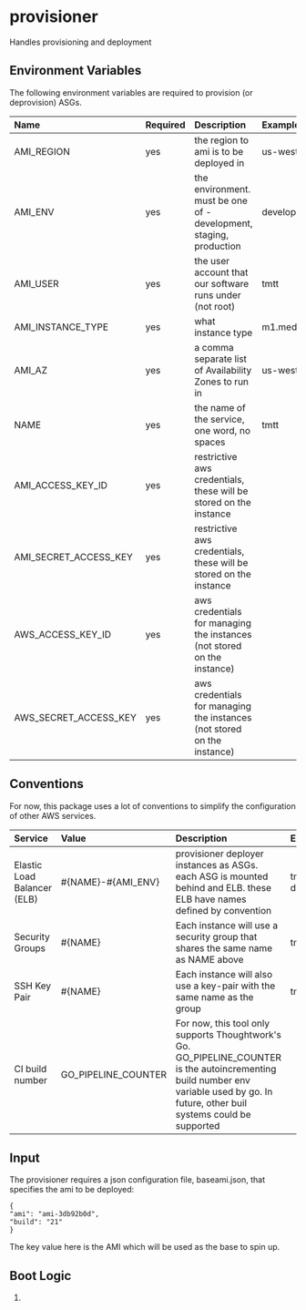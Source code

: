 provisioner
===========

Handles provisioning and deployment 

## Environment Variables

The following environment variables are required to provision (or deprovision) ASGs.

|Name|Required|Description|Example|
|:---|:-------|:----------|:------|
|AMI_REGION|yes|the region to ami is to be deployed in|us-west-2|
|AMI_ENV|yes|the environment. must be one of - development, staging, production|development|
|AMI_USER|yes|the user account that our software runs under (not root)|tmtt|
|AMI_INSTANCE_TYPE|yes|what instance type|m1.medium|
|AMI_AZ|yes|a comma separate list of Availability Zones to run in|us-west-2a|
|NAME|yes|the name of the service, one word, no spaces|tmtt|
|AMI_ACCESS_KEY_ID|yes|restrictive aws credentials, these will be stored on the instance|
|AMI_SECRET_ACCESS_KEY|yes|restrictive aws credentials, these will be stored on the instance|
|AWS_ACCESS_KEY_ID|yes|aws credentials for managing the instances (not stored on the instance)|
|AWS_SECRET_ACCESS_KEY|yes|aws credentials for managing the instances (not stored on the instance)|

## Conventions

For now, this package uses a lot of conventions to simplify the configuration of other AWS services. 

|Service|Value|Description|Example|
|:------|:----|:----------|:------|
|Elastic Load Balancer (ELB)|#{NAME}-#{AMI_ENV}|provisioner deployer instances as ASGs.  each ASG is mounted behind and ELB.  these ELB have names defined by convention|tmtt-development|
|Security Groups|#{NAME}|Each instance will use a security group that shares the same name as NAME above|tmtt|
|SSH Key Pair|#{NAME}|Each instance will also use a key-pair with the same name as the group|tmtt|
|CI build number|GO_PIPELINE_COUNTER|For now, this tool only supports Thoughtwork's Go.  GO_PIPELINE_COUNTER is the autoincrementing build number env variable used by go.  In future, other buil systems could be supported|
 
## Input

The provisioner requires a json configuration file, baseami.json, that specifies the ami to be deployed:

```
{
"ami": "ami-3db92b0d",
"build": "21"
}
```

The key value here is the AMI which will be used as the base to spin up.

## Boot Logic

1. 
